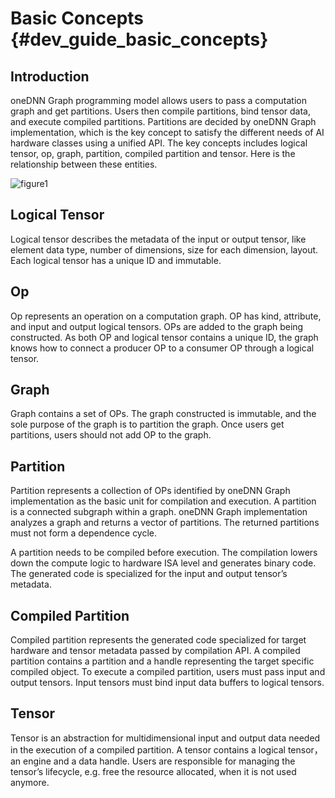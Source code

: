 # Basic Concepts {#dev_guide_basic_concepts}

## Introduction

oneDNN Graph programming model allows users to pass a computation graph and get
partitions. Users then compile partitions, bind tensor data, and execute
compiled partitions. Partitions are decided by oneDNN Graph implementation,
which is the key concept to satisfy the different needs of AI hardware classes
using a unified API. The key concepts includes logical tensor, op, graph,
partition, compiled partition and tensor. Here is the relationship between these
entities.

![figure1](../images/oneDNN_graph_programming_model.png)

## Logical Tensor

Logical tensor describes the metadata of the input or output tensor, like
element data type, number of dimensions, size for each dimension, layout. Each
logical tensor has a unique ID and immutable.

## Op

Op represents an operation on a computation graph. OP has kind, attribute, and
input and output logical tensors. OPs are added to the graph being constructed.
As both OP and logical tensor contains a unique ID, the graph knows how to
connect a producer OP to a consumer OP through a logical tensor.

## Graph

Graph contains a set of OPs. The graph constructed is immutable, and the sole
purpose of the graph is to partition the graph. Once users get partitions, users
should not add OP to the graph.

## Partition

Partition represents a collection of OPs identified by oneDNN Graph
implementation as the basic unit for compilation and execution. A partition is a
connected subgraph within a graph. oneDNN Graph implementation analyzes a graph
and returns a vector of partitions. The returned partitions must not form a
dependence cycle.

A partition needs to be compiled before execution. The compilation lowers down
the compute logic to hardware ISA level and generates binary code. The generated
code is specialized for the input and output tensor’s metadata.

## Compiled Partition

Compiled partition represents the generated code specialized for target hardware
and tensor metadata passed by compilation API. A compiled partition contains a
partition and a handle representing the target specific compiled object. To
execute a compiled partition, users must pass input and output tensors. Input
tensors must bind input data buffers to logical tensors.

## Tensor

Tensor is an abstraction for multidimensional input and output data needed in
the execution of a compiled partition. A tensor contains a logical tensor，an
engine and a data handle. Users are responsible for managing the tensor’s
lifecycle, e.g. free the resource allocated, when it is not used anymore.
